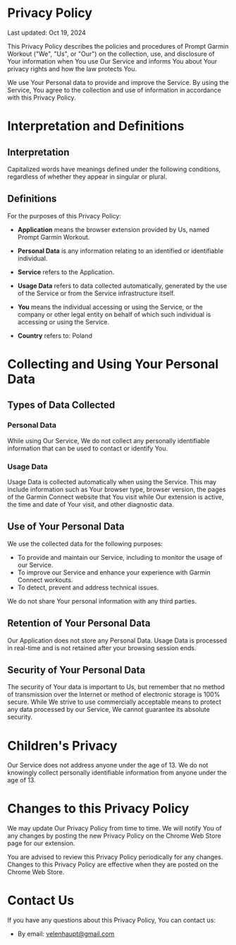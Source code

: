 Privacy Policy
==============

Last updated: Oct 19, 2024

This Privacy Policy describes the policies and procedures of Prompt Garmin Workout ("We", "Us", or "Our") on the collection, use, and disclosure of Your information when You use Our Service and informs You about Your privacy rights and how the law protects You.

We use Your Personal data to provide and improve the Service. By using the Service, You agree to the collection and use of information in accordance with this Privacy Policy. 

Interpretation and Definitions
==============================

Interpretation
--------------

Capitalized words have meanings defined under the following conditions, regardless of whether they appear in singular or plural.

Definitions
-----------

For the purposes of this Privacy Policy:

* **Application** means the browser extension provided by Us, named Prompt Garmin Workout.

* **Personal Data** is any information relating to an identified or identifiable individual.

* **Service** refers to the Application.

* **Usage Data** refers to data collected automatically, generated by the use of the Service or from the Service infrastructure itself.

* **You** means the individual accessing or using the Service, or the company or other legal entity on behalf of which such individual is accessing or using the Service.

* **Country** refers to: Poland

Collecting and Using Your Personal Data
=======================================

Types of Data Collected
-----------------------

### Personal Data

While using Our Service, We do not collect any personally identifiable information that can be used to contact or identify You.

### Usage Data

Usage Data is collected automatically when using the Service. This may include information such as Your browser type, browser version, the pages of the Garmin Connect website that You visit while Our extension is active, the time and date of Your visit, and other diagnostic data.

Use of Your Personal Data
-------------------------

We use the collected data for the following purposes:

* To provide and maintain our Service, including to monitor the usage of our Service.
* To improve our Service and enhance your experience with Garmin Connect workouts.
* To detect, prevent and address technical issues.

We do not share Your personal information with any third parties.

Retention of Your Personal Data
-------------------------------

Our Application does not store any Personal Data. Usage Data is processed in real-time and is not retained after your browsing session ends.

Security of Your Personal Data
------------------------------

The security of Your data is important to Us, but remember that no method of transmission over the Internet or method of electronic storage is 100% secure. While We strive to use commercially acceptable means to protect any data processed by our Service, We cannot guarantee its absolute security.

Children's Privacy
==================

Our Service does not address anyone under the age of 13. We do not knowingly collect personally identifiable information from anyone under the age of 13.

Changes to this Privacy Policy
==============================

We may update Our Privacy Policy from time to time. We will notify You of any changes by posting the new Privacy Policy on the Chrome Web Store page for our extension.

You are advised to review this Privacy Policy periodically for any changes. Changes to this Privacy Policy are effective when they are posted on the Chrome Web Store.

Contact Us
==========

If you have any questions about this Privacy Policy, You can contact us:

* By email: velenhaupt@gmail.com
